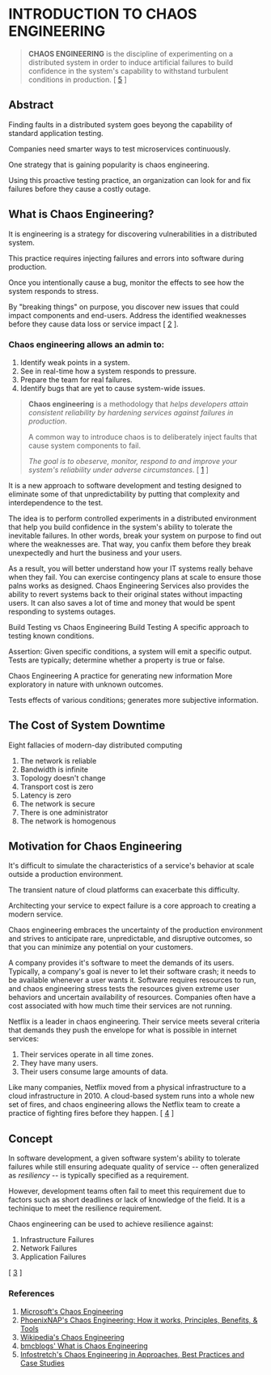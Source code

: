 # INTRODUCTION TO CHAOS ENGINEERING

> **CHAOS ENGINEERING** is the discipline of experimenting on a distributed system in order to induce artificial failures to build confidence in the system's capability to withstand turbulent conditions in production. [ [5](https://www.infostretch.com/resources/white-papers/chaos-engineering/) ]

## Abstract
Finding faults in a distributed system goes beyong the capability of standard application testing.

Companies need smarter ways to test microservices continuously.

One strategy that is gaining popularity is chaos engineering.

Using this proactive testing practice, an organization can look for and fix failures before they cause a costly outage.

## What is Chaos Engineering?
It is engineering is a strategy for discovering vulnerabilities in a distributed system.

This practice requires injecting failures and errors into software during production.

Once you intentionally cause a bug, monitor the effects to see how the system responds to stress.

By "breaking things" on purpose, you discover new issues that could impact components and end-users. Address the identified weaknesses before they cause data loss or service impact [ [2](References) ].

### Chaos engineering allows an admin to:
1. Identify weak points in a system.
2. See in real-time how a system responds to pressure.
3. Prepare the team for real failures.
4. Identify bugs that are yet to cause system-wide issues.

> **Chaos engineering** is a methodology that _helps developers attain consistent reliability by hardening services against failures in production_. 
>
> A common way to introduce chaos is to deliberately inject faults that cause system components to fail. 
>
> _The goal is to obeserve, monitor, respond to and improve your system's reliability under adverse circumstances_. [ [1](References) ]

It is a new approach to software development and testing designed to eliminate some of that unpredictability by putting that complexity and interdependence to the test.

The idea is to perform controlled experiments in a distributed environment that help you build confidence in the system's ability to tolerate the inevitable failures. In other words, break your system on purpose to find out where the weaknesses are. That way, you canfix them before they break unexpectedly and hurt the business and your users.

As a result, you will better understand how your IT systems really behave when they fail. You can exercise contingency plans at scale to ensure those palns works as designed. Chaos Engineering Services also provides the ability to revert systems back to their original states without impacting users. It can also saves a lot of time and money that would be spent responding to systems outages.

Build Testing vs Chaos Engineering
Build Testing
A specific approach to testing known conditions.

Assertion: Given specific conditions, a system will emit a specific output.
Tests are typically; determine whether a property is true or false.

Chaos Engineering
A practice for generating new information
More exploratory in nature with unknown outcomes.

Tests effects of various conditions; generates more subjective information.

## The Cost of System Downtime
Eight fallacies of modern-day distributed computing
1. The network is reliable
2. Bandwidth is infinite
3. Topology doesn't change
4. Transport cost is zero
5. Latency is zero
6. The network is secure
7. There is one administrator
8. The network is homogenous

## Motivation for Chaos Engineering
It's difficult to simulate the characteristics of a service's behavior at scale outside a production environment. 

The transient nature of cloud platforms can exacerbate this difficulty.

Architecting your service to expect failure is a core approach to creating a modern service.

Chaos engineering embraces the uncertainty of the production environment and strives to anticipate rare, unpredictable, and disruptive outcomes, so that you can minimize any potential on your customers.


A company provides it's software to meet the demands of its users. Typically, a company's goal is never to let their software crash; it needs to be available whenever a user wants it. Software requires resources to run, and chaos engineering stress tests the resources given extreme user behaviors and uncertain availability of resources. Companies often have a cost associated with how much time their services are not running.

Netflix is a leader in chaos engineering. Their service meets several criteria that demands they push the envelope for what is possible in internet services:
1. Their services operate in all time zones.
2. They have many users.
3. Their users consume large amounts of data.

Like many companies, Netflix moved from a physical infrastructure to a cloud infrastructure in 2010. A cloud-based system runs into a whole new set of fires, and chaos engineering allows the Netflix team to create a practice of fighting fires before they happen. [ [4](https://www.bmc.com/blogs/chaos-engineering/) ]

## Concept
In software development, a given software system's ability to tolerate failures while still ensuring adequate quality of service -- often generalized as _resiliency_ -- is typically specified as a requirement.

However, development teams often fail to meet this requirement due to factors such as short deadlines or lack of knowledge of the field. It is a techinique to meet the resilience requirement.

Chaos engineering can be used to achieve resilience against:
1. Infrastructure Failures
2. Network Failures
3. Application Failures

[ [3](https://en.wikipedia.org/wiki/Chaos_engineering) ]

### References
1. [Microsoft's Chaos Engineering](https://docs.microsoft.com/en-us/azure/architecture/framework/resiliency/chaos-engineering)
2. [PhoenixNAP's Chaos Engineering: How it works, Principles, Benefits, & Tools](https://phoenixnap.com/blog/chaos-engineering)
3. [Wikipedia's Chaos Engineering](https://en.wikipedia.org/wiki/Chaos_engineering)
4. [bmcblogs' What is Chaos Engineering](https://www.bmc.com/blogs/chaos-engineering/)
5. [Infostretch's Chaos Engineering in Approaches, Best Practices and Case Studies](https://www.infostretch.com/resources/white-papers/chaos-engineering/)